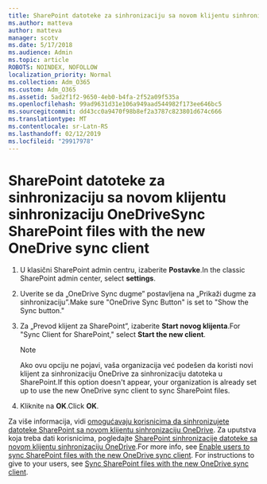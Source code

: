 ```yaml
---
title: SharePoint datoteke za sinhronizaciju sa novom klijentu sinhronizaciju OneDrive
ms.author: matteva
author: matteva
manager: scotv
ms.date: 5/17/2018
ms.audience: Admin
ms.topic: article
ROBOTS: NOINDEX, NOFOLLOW
localization_priority: Normal
ms.collection: Adm_O365
ms.custom: Adm_O365
ms.assetid: 5ad2f1f2-9650-4eb0-b4fa-2f52a09f535a
ms.openlocfilehash: 99ad9631d31e106a949aad544982f173ee646bc5
ms.sourcegitcommit: dd43cc0a9470f98b8ef2a3787c823801d674c666
ms.translationtype: MT
ms.contentlocale: sr-Latn-RS
ms.lasthandoff: 02/12/2019
ms.locfileid: "29917978"
---
```

# <a name="sync-sharepoint-files-with-the-new-onedrive-sync-client"></a><span data-ttu-id="6bc23-102">SharePoint datoteke za sinhronizaciju sa novom klijentu sinhronizaciju OneDrive</span><span class="sxs-lookup"><span data-stu-id="6bc23-102">Sync SharePoint files with the new OneDrive sync client</span></span>

1. <span data-ttu-id="6bc23-103">U klasični SharePoint admin centru, izaberite **Postavke**.</span><span class="sxs-lookup"><span data-stu-id="6bc23-103">In the classic SharePoint admin center, select **settings**.</span></span>
    
2. <span data-ttu-id="6bc23-104">Uverite se da „OneDrive Sync dugme” postavljena na „Prikaži dugme za sinhronizaciju”.</span><span class="sxs-lookup"><span data-stu-id="6bc23-104">Make sure "OneDrive Sync Button" is set to "Show the Sync button."</span></span>
    
3. <span data-ttu-id="6bc23-105">Za „Prevod klijent za SharePoint”, izaberite **Start novog klijenta**.</span><span class="sxs-lookup"><span data-stu-id="6bc23-105">For "Sync Client for SharePoint," select **Start the new client**.</span></span>
    
    > [!NOTE]
    > <span data-ttu-id="6bc23-106">Ako ovu opciju ne pojavi, vaša organizacija već podešen da koristi novi klijent za sinhronizaciju OneDrive za sinhronizaciju datoteka u SharePoint.</span><span class="sxs-lookup"><span data-stu-id="6bc23-106">If this option doesn't appear, your organization is already set up to use the new OneDrive sync client to sync SharePoint files.</span></span> 
  
4. <span data-ttu-id="6bc23-107">Kliknite na **OK**.</span><span class="sxs-lookup"><span data-stu-id="6bc23-107">Click **OK**.</span></span>
    
<span data-ttu-id="6bc23-p101">Za više informacija, vidi [omogućavaju korisnicima da sinhronizujete datoteke SharePoint sa novom klijentu sinhronizaciju OneDrive](https://go.microsoft.com/fwlink/?linkid=866433). Za uputstva koja treba dati korisnicima, pogledajte [SharePoint sinhronizacije datoteke sa novom klijentu sinhronizaciju OneDrive](https://go.microsoft.com/fwlink/?linkid=866427).</span><span class="sxs-lookup"><span data-stu-id="6bc23-p101">For more info, see [Enable users to sync SharePoint files with the new OneDrive sync client](https://go.microsoft.com/fwlink/?linkid=866433). For instructions to give to your users, see [Sync SharePoint files with the new OneDrive sync client](https://go.microsoft.com/fwlink/?linkid=866427).</span></span>
  

